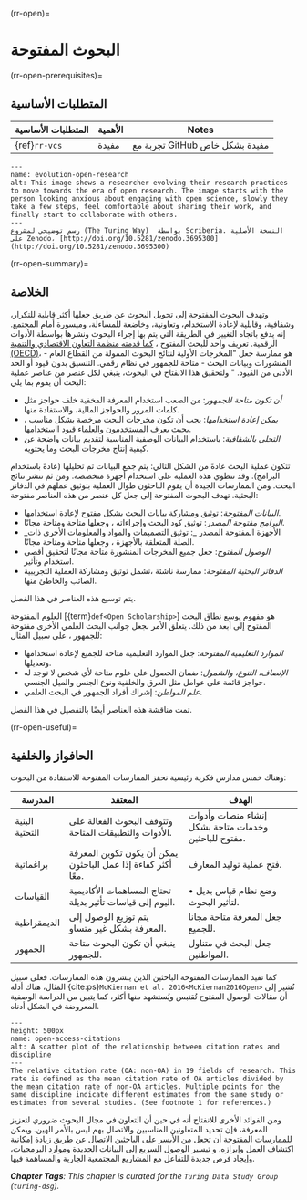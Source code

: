 (rr-open)=
# البحوث المفتوحة

(rr-open-prerequisites)=
## المتطلبات الأساسية

| المتطلبات الأساسية | الأهمية | Notes                          |
| ------------------ | ------- | ------------------------------ |
| {ref}`rr-vcs`      | مفيدة   | تجربة مع GitHub مفيدة بشكل خاص |


```{figure} ../figures/evolution-open-research.jpg
---
name: evolution-open-research
alt: This image shows a researcher evolving their research practices to move towards the era of open research. The image starts with the person looking anxious about engaging with open science, slowly they take a few steps, feel comfortable about sharing their work, and finally start to collaborate with others.
---
رسم توضيحي لمشروع (The Turing Way)  بواسطة Scriberia. النسخة الأصلية على Zenodo، [http://doi.org/10.5281/zenodo.3695300](http://doi.org/10.5281/zenodo.3695300)
```

(rr-open-summary)=
## الخلاصة

وتهدف البحوث المفتوحة إلى تحويل البحوث عن طريق جعلها أكثر قابلية للتكرار، وشفافية، وقابلية لإعادة الاستخدام، وتعاونية، وخاضعة للمساءلة، وميسورة أمام المجتمع. إنه يدفع باتجاه التغيير في الطريقة التي يتم بها إجراء البحوث ونشرها بواسطة الأدوات الرقمية. تعريف واحد للبحث المفتوح ، [كما قدمته منظمة التعاون الاقتصادي والتنمية (OECD)](https://www.fct.pt/dsi/docs/Making_Open_Science_a_Reality.pdf "Making Open Science a Reality, OECD Science, Technology and Industry Policy Papers No. 25")، هو ممارسة جعل "المخرجات الأولية لنتائج البحوث الممولة من القطاع العام - المنشورات وبيانات البحث - متاحة للجمهور في نظام رقمي. التنسيق بدون قيود أو الحد الأدنى من القيود. " ولتحقيق هذا الانفتاح في البحوث، ينبغي لكل عنصر من عناصر عملية البحث أن يقوم بما يلي:

- _أن تكون متاحة للجمهور_: من الصعب استخدام المعرفة المخفية خلف حواجز مثل كلمات المرور والحواجز  المالية، والاستفادة منها.
- _يمكن إعادة استخدامها_: يجب أن تكون مخرجات البحث مرخصة بشكل مناسب ، بحيث يعرف المستخدمون والعلماء قيود ااستخدامها.
- _التحلي بالشفافية_: باستخدام البيانات الوصفية المناسبة لتقديم بيانات واضحة عن كيفية إنتاج مخرجات البحث وما يحتويه.

تتكون عملية البحث عادةً من الشكل التالي: يتم جمع البيانات ثم تحليلها (عادةً باستخدام البرامج). وقد تنطوي هذه العملية على استخدام أجهزة متخصصة. ومن ثم تنشر نتائج البحث. ومن الممارسات الجيدة أن يقوم الباحثون طوال العملية بتوثيق عملهم في الدفاتر البحثية. تهدف البحوث المفتوحة إلى جعل كل عنصر من هذه العناصر مفتوحة:

- _البيانات المفتوحة_: توثيق ومشاركة بيانات البحث بشكل مفتوح لإعادة استخدامها.
- _البرامج مفتوحة المصدر_: توثيق كود البحث وإجراءاته ، وجعلها متاحة ومتاحة مجانًا.
- _الأجهزة المفتوحة المصدر _: توثيق التصميمات والمواد والمعلومات الأخرى ذات الصلة المتعلقة بالأجهزة ، وجعلها متاحة ومتاحة مجانًا.
- _الوصول المفتوح_: جعل جميع المخرجات المنشورة متاحة مجانًا لتحقيق أقصى استخدام وتأثير.
- _الدفاتر البحثية المفتوحة_: ممارسة ناشئة ،تشمل توثيق ومشاركة العملية التجريبية الصائب والخاطئ منها.

يتم توسيع هذه العناصر في هذا الفصل.

العلوم المفتوحة [{term}`def<Open Scholarship>`] هو مفهوم يوسع نطاق البحث المفتوح إلى أبعد من ذلك. يتعلق الأمر بجعل جوانب البحث العلمي الأخرى مفتوحة للجمهور ، على سبيل المثال:

- _الموارد التعليمية المفتوحة_: جعل الموارد التعليمية متاحة للجميع لإعادة استخدامها وتعديلها.
- _الإنصاف، التنوع، والشمول_: ضمان الحصول على علوم متاحة لأي شخص لا توجد له حواجز قائمة على عوامل مثل العرق والخلفية ونوع الجنس والميل الجنسي.
- _علم المواطن_: إشراك أفراد الجمهور في البحث العلمي.

تمت مناقشة هذه العناصر أيضًا بالتفصيل في هذا الفصل.

(rr-open-useful)=
## الحافواز والخلفية

وهناك خمس مدارس فكرية رئيسية تحفز الممارسات المفتوحة للاستفادة من البحوث:

| المدرسة        | المعتقد                                                      | الهدف                                                |
| -------------- | ------------------------------------------------------------ | ---------------------------------------------------- |
| البنية التحتية | وتتوقف البحوث الفعالة على الأدوات والتطبيقات المتاحة.        | إنشاء منصات وأدوات وخدمات متاحة بشكل مفتوح للباحثين. |
| براغماتية      | يمكن أن يكون تكوين المعرفة أكثر كفاءة إذا عمل الباحثون معًا. | فتح عملية توليد المعارف.                             |
| القياسات       | تحتاج المساهمات الأكاديمية اليوم إلى قياسات تأثير بديلة.     | • وضع نظام قياس بديل لتأثير البحوث.                  |
| الديمقراطية    | يتم توزيع الوصول إلى المعرفة بشكل غير متساو.                 | جعل المعرفة متاحة مجانا للجميع.                      |
| الجمهور        | ينبغي أن تكون البحوث متاحة للجمهور.                          | جعل البحث في متناول المواطنين.                       |

كما تفيد الممارسات المفتوحة الباحثين الذين ينشرون هذه الممارسات. فعلى سبيل المثال، هناك أدلة {cite:ps}`McKiernan et al. 2016<McKiernan2016Open>` تُشير إلى أن مقالات الوصول المفتوح تُقتبس ويُستشهد منها أكثر، كما يتبين من الدراسة الوصفية المعروضة في الشكل أدناه.

```{figure} ../figures/open-access-citations.jpg
---
height: 500px
name: open-access-citations
alt: A scatter plot of the relationship between citation rates and discipline
---
The relative citation rate (OA: non-OA) in 19 fields of research. This rate is defined as the mean citation rate of OA articles divided by the mean citation rate of non-OA articles. Multiple points for the same discipline indicate different estimates from the same study or estimates from several studies. (See footnote 1 for references.)
```

ومن الفوائد الأخرى للانفتاح أنه في حين أن التعاون في مجال البحوث ضروري لتعزيز المعرفة، فإن تحديد المتعاونين المناسبين والاتصال بهم ليس بالأمر الهين. ويمكن للممارسات المفتوحة أن تجعل من الأيسر على الباحثين الاتصال عن طريق زيادة إمكانية اكتشاف العمل وإبرازه. و تيسير الوصول السريع إلى البيانات الجديدة وموارد البرمجيات، وإيجاد فرص جديدة للتفاعل مع المشاريع المجتمعية الجارية والمساهمة فيها.

***Chapter Tags**: This chapter is curated for the `Turing Data Study Group` (`turing-dsg`).*
